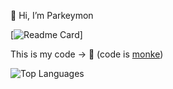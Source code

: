 👋 Hi, I’m Parkeymon

[![Readme Card](https://github-readme-stats.vercel.app/api?username=Parkeymon&theme=dark)]

This is my code -> 🐒
(code is [monke](https://www.youtube.com/watch?v=bxqLsrlakK8))

![Top Languages](https://github-readme-stats.vercel.app/api/top-langs/?username=Parkeymon&theme=dark)

